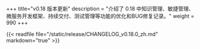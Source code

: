 +++
title="v0.18 版本更新"
description = "介绍了 0.18 中知识管理、敏捷管理、微服务开发框架、持续交付、测试管理等功能的优化和BUG修复记录。"
weight = 990
+++

{{< readfile file="/static/release/CHANGELOG_v0.18.0_zh.md" markdown="true" >}}
